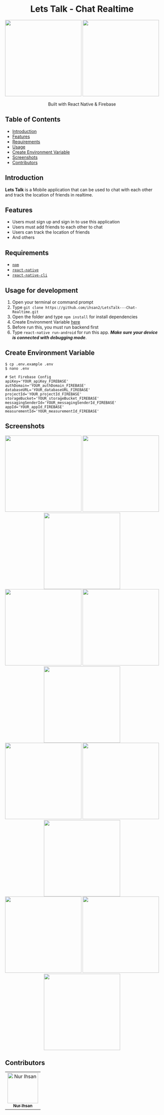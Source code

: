 <h1 align="center">Lets Talk - Chat Realtime</h1>
<p align="center">
  <img width="250" src="./src/public/logo-app.png"/>
  <img width="250" src="./src/public/firebase-logo.png"/>
</p>
<p align="center">
  Built with React Native & Firebase
</p>

## Table of Contents

- [Introduction](#introduction)
- [Features](#features)
- [Requirements](#requirements)
- [Usage](#usage-for-development)
- [Create Environment Variable](#create-environment-variable)
- [Screenshots](#screenshots)
- [Contributors](#contributors)

## Introduction

<b>Lets Talk</b> is a Mobile application that can be used to chat with each other and track the location of friends in realtime.

## Features

- Users must sign up and sign in to use this application
- Users must add friends to each other to chat
- Users can track the location of friends
- And others

## Requirements

- [`npm`](https://www.npmjs.com/get-npm)
- [`react-native`](https://facebook.github.io/react-native/docs/getting-started)
- [`react-native-cli`](https://facebook.github.io/react-native/docs/getting-started)

## Usage for development

1. Open your terminal or command prompt
2. Type `git clone https://github.com/ihsan2/LetsTalk---Chat-Realtime.git`
3. Open the folder and type `npm install` for install dependencies
4. Create Environment Variable [here](#create-environment-variable)
5. Before run this, you must run backend first
6. Type `react-native run-android` for run this app. **_Make sure your device is connected with debugging mode_**.

## Create Environment Variable

```
$ cp .env.example .env
$ nano .env
```

```
# Set Firebase Config
apiKey='YOUR_apiKey_FIREBASE'
authDomain='YOUR_authDomain_FIREBASE'
databaseURL='YOUR_databaseURL_FIREBASE'
projectId='YOUR_projectId_FIREBASE'
storageBucket='YOUR_storageBucket_FIREBASE'
messagingSenderId='YOUR_messagingSenderId_FIREBASE'
appId='YOUR_appId_FIREBASE'
measurementId='YOUR_measurementId_FIREBASE'
```

## Screenshots

<div align="center">
    <img width="250" src="./src/public/ss/s1.png">   
    <img width="250" src="./src/public/ss/s2.png">
    <img width="250" src="./src/public/ss/s3.png">
</div>
<div align="center">  
    <img width="250" src="./src/public/ss/s4.png">   
    <img width="250" src="./src/public/ss/s5.png">
    <img width="250" src="./src/public/ss/s6.png">
</div>
<div align="center">  
    <img width="250" src="./src/public/ss/s7.png">   
    <img width="250" src="./src/public/ss/s8.png">
    <img width="250" src="./src/public/ss/s9.png">
</div>
<div align="center">  
    <img width="250" src="./src/public/ss/s10.png">   
    <img width="250" src="./src/public/ss/s11.png">
    <img width="250" src="./src/public/ss/s12.png">
</div>

## Contributors

<center>
  <table>
    <tr>
      <td align="center">
        <a href="https://github.com/ihsan2">
          <img width="100" src="./src/public/ihsan.jpg" alt="Nur Ihsan"><br/>
          <sub><b>Nur Ihsan</b></sub>
        </a>
      </td>
    </tr>
  </table>
</center>
